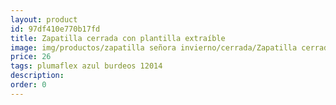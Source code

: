 ```yaml
---
layout: product
id: 97df410e770b17fd
title: Zapatilla cerrada con plantilla extraíble
image: img/productos/zapatilla señora invierno/cerrada/Zapatilla cerrada con plantilla extraíble=26=plumaflex azul burdeos 12014.webp
price: 26
tags: plumaflex azul burdeos 12014
description: 
order: 0
---
```

